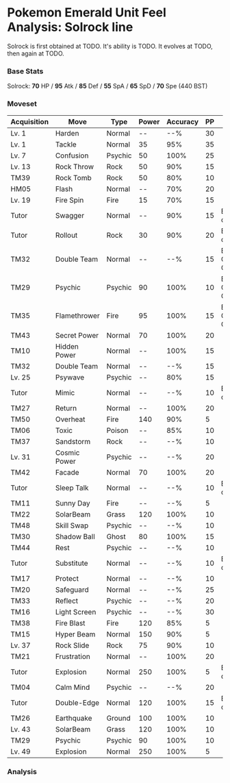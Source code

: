 # Pokemon Emerald Unit Feel Analysis: Solrock line

Solrock is first obtained at TODO. It's ability is TODO. It evolves at TODO, then again at TODO.

### Base Stats

Solrock: **70** HP / **95** Atk / **85** Def / **55** SpA / **65** SpD / **70** Spe (440 BST)

### Moveset

|Acquisition|Move        |Type   |Power|Accuracy|PP |Notes                    |
|---        |---         |---    |---  |---     |---|---                      |
|Lv. 1      |Harden      |Normal |--   |--%     |30 |                         |
|Lv. 1      |Tackle      |Normal |35   |95%     |35 |                         |
|Lv. 7      |Confusion   |Psychic|50   |100%    |25 |                         |
|Lv. 13     |Rock Throw  |Rock   |50   |90%     |15 |                         |
|TM39       |Rock Tomb   |Rock   |50   |80%     |10 |                         |
|HM05       |Flash       |Normal |--   |70%     |20 |                         |
|Lv. 19     |Fire Spin   |Fire   |15   |70%     |15 |                         |
|Tutor      |Swagger     |Normal |--   |90%     |15 |Emerald only             |
|Tutor      |Rollout     |Rock   |30   |90%     |20 |Emerald only             |
|TM32       |Double Team |Normal |--   |--%     |15 |Buy at Game Corner       |
|TM29       |Psychic     |Psychic|90   |100%    |10 |Buy at Game Corner       |
|TM35       |Flamethrower|Fire   |95   |100%    |15 |Buy at Game Corner       |
|TM43       |Secret Power|Normal |70   |100%    |20 |                         |
|TM10       |Hidden Power|Normal |--   |100%    |15 |                         |
|TM32       |Double Team |Normal |--   |--%     |15 |                         |
|Lv. 25     |Psywave     |Psychic|--   |80%     |15 |                         |
|Tutor      |Mimic       |Normal |--   |--%     |10 |Emerald only             |
|TM27       |Return      |Normal |--   |100%    |20 |                         |
|TM50       |Overheat    |Fire   |140  |90%     |5  |                         |
|TM06       |Toxic       |Poison |--   |85%     |10 |                         |
|TM37       |Sandstorm   |Rock   |--   |--%     |10 |                         |
|Lv. 31     |Cosmic Power|Psychic|--   |--%     |20 |                         |
|TM42       |Facade      |Normal |70   |100%    |20 |                         |
|Tutor      |Sleep Talk  |Normal |--   |--%     |10 |Emerald only             |
|TM11       |Sunny Day   |Fire   |--   |--%     |5  |                         |
|TM22       |SolarBeam   |Grass  |120  |100%    |10 |                         |
|TM48       |Skill Swap  |Psychic|--   |--%     |10 |                         |
|TM30       |Shadow Ball |Ghost  |80   |100%    |15 |                         |
|TM44       |Rest        |Psychic|--   |--%     |10 |                         |
|Tutor      |Substitute  |Normal |--   |--%     |10 |Emerald only             |
|TM17       |Protect     |Normal |--   |--%     |10 |                         |
|TM20       |Safeguard   |Normal |--   |--%     |25 |                         |
|TM33       |Reflect     |Psychic|--   |--%     |20 |                         |
|TM16       |Light Screen|Psychic|--   |--%     |30 |                         |
|TM38       |Fire Blast  |Fire   |120  |85%     |5  |                         |
|TM15       |Hyper Beam  |Normal |150  |90%     |5  |                         |
|Lv. 37     |Rock Slide  |Rock   |75   |90%     |10 |                         |
|TM21       |Frustration |Normal |--   |100%    |20 |                         |
|Tutor      |Explosion   |Normal |250  |100%    |5  |Emerald only             |
|TM04       |Calm Mind   |Psychic|--   |--%     |20 |                         |
|Tutor      |Double-Edge |Normal |120  |100%    |15 |Emerald only             |
|TM26       |Earthquake  |Ground |100  |100%    |10 |                         |
|Lv. 43     |SolarBeam   |Grass  |120  |100%    |10 |                         |
|TM29       |Psychic     |Psychic|90   |100%    |10 |                         |
|Lv. 49     |Explosion   |Normal |250  |100%    |5  |                         |

### Analysis